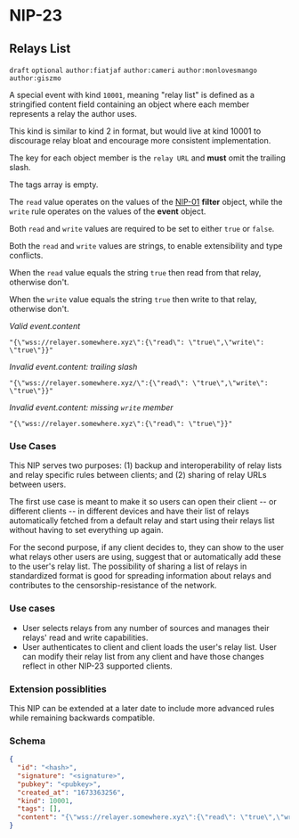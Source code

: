 NIP-23
======

Relays List
-----------

`draft` `optional` `author:fiatjaf` `author:cameri` `author:monlovesmango` `author:giszmo`

A special event with kind `10001`, meaning "relay list" is defined as a stringified content field containing an object where each member represents a relay the author uses.

This kind is similar to kind 2 in format, but would live at kind 10001 to discourage relay bloat and encourage more consistent implementation. 

The key for each object member is the `relay URL` and **must** omit the trailing slash. 

The tags array is empty.

The `read` value operates on the values of the [NIP-01](01.md) **filter** object, while the `write` rule operates on the values of the **event** object. 

Both `read` and `write` values are required to be set to either `true` or `false`. 

Both the `read` and `write` values are strings, to enable extensibility and type conflicts. 

When the `read` value equals the string `true`  then read from that relay, otherwise don't. 

When the `write` value equals the string `true`  then write to that relay, otherwise don't.


_Valid event.content_
```
"{\"wss://relayer.somewhere.xyz\":{\"read\": \"true\",\"write\": \"true\"}}"
```

_Invalid event.content: trailing slash_
```
"{\"wss://relayer.somewhere.xyz/\":{\"read\": \"true\",\"write\": \"true\"}}"
```

_Invalid event.content: missing `write` member_
```
"{\"wss://relayer.somewhere.xyz\":{\"read\": \"true\"}}"
```

### Use Cases

This NIP serves two purposes: (1) backup and interoperability of relay lists and relay specific rules between clients; and (2) sharing of relay URLs between users.

The first use case is meant to make it so users can open their client -- or different clients -- in different devices and have their list of relays automatically fetched from a default relay and start using their relays list without having to set everything up again.

For the second purpose, if any client decides to, they can show to the user what relays other users are using, suggest that or automatically add these to the user's relay list. The possibility of sharing a list of relays in standardized format is good for spreading information about relays and contributes to the censorship-resistance of the network.

### Use cases
  - User selects relays from any number of sources and manages their relays' read and write capabilities.
  - User authenticates to client and client loads the user's relay list. User can modify their relay list from any client and have those changes reflect in other NIP-23 supported clients.  

### Extension possiblities 
This NIP can be extended at a later date to include more advanced rules while remaining backwards compatible.

### Schema

```json
{
  "id": "<hash>",
  "signature": "<signature>",
  "pubkey": "<pubkey>",
  "created_at": "1673363256", 
  "kind": 10001,
  "tags": [],
  "content": "{\"wss://relayer.somewhere.xyz\":{\"read\": \"true\",\"write\": \"true\"}}"
}
```